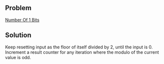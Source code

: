## Problem

[Number Of 1 Bits](https://leetcode.com/explore/interview/card/top-interview-questions-easy/99/others/565/)

## Solution

Keep resetting input as the floor of itself divided by 2, until the input is 0. Increment a result counter for any iteration where the modulo of the current value is odd.
